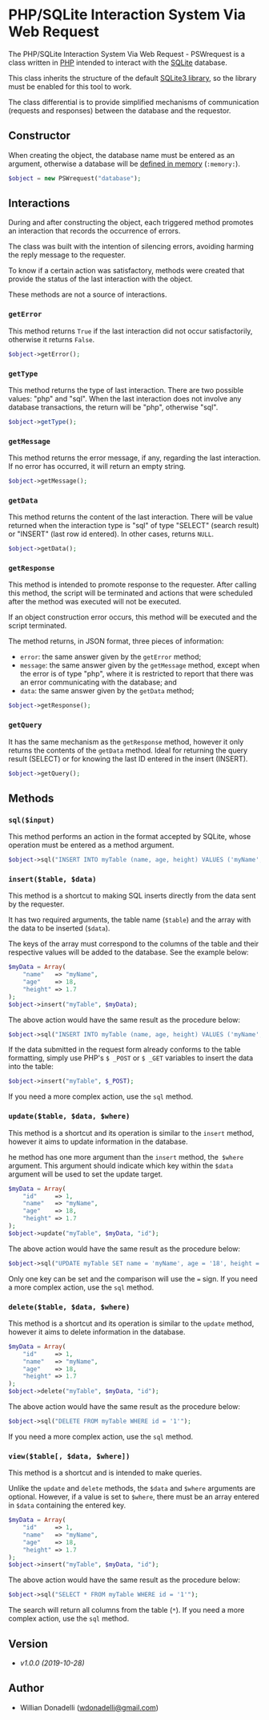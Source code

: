 # PHP/SQLite Interaction System Via Web Request

The PHP/SQLite Interaction System Via Web Request - PSWrequest is a class written in [PHP](https://www.php.net/) intended to interact with the [SQLite](https://www.sqlite.org/) database.

This class inherits the structure of the default [SQLite3 library](https://www.php.net/manual/pt_BR/book.sqlite3.php), so the library must be enabled for this tool to work.

The class differential is to provide simplified mechanisms of communication (requests and responses) between the database and the requestor.

## Constructor

When creating the object, the database name must be entered as an argument, otherwise a database will be [defined in memory](https://www.sqlite.org/inmemorydb.html) (`:memory:`).

```php
$object = new PSWrequest("database");
```

## Interactions

During and after constructing the object, each triggered method promotes an interaction that records the occurrence of errors.

The class was built with the intention of silencing errors, avoiding harming the reply message to the requester.

To know if a certain action was satisfactory, methods were created that provide the status of the last interaction with the object.

These methods are not a source of interactions.

### `getError`

This method returns `True` if the last interaction did not occur satisfactorily, otherwise it returns `False`.

```php
$object->getError();
```

### `getType`

This method returns the type of last interaction. There are two possible values: "php" and "sql". When the last interaction does not involve any database transactions, the return will be "php", otherwise "sql".

```php
$object->getType();
```
### `getMessage`

This method returns the error message, if any, regarding the last interaction. If no error has occurred, it will return an empty string.

```php
$object->getMessage();
```

### `getData`

This method returns the content of the last interaction. There will be value returned when the interaction type is "sql" of type "SELECT" (search result) or "INSERT" (last row id entered). In other cases, returns `NULL`.

```php
$object->getData();
```
### `getResponse`

This method is intended to promote response to the requester. After calling this method, the script will be terminated and actions that were scheduled after the method was executed will not be executed.

If an object construction error occurs, this method will be executed and the script terminated.

 The method returns, in JSON format, three pieces of information:
 
- `error`: the same answer given by the `getError` method;
- `message`: the same answer given by the `getMessage` method, except when the error is of type "php", where it is restricted to report that there was an error communicating with the database; and
- `data`: the same answer given by the `getData` method;

```php
$object->getResponse();
```

### `getQuery`

It has the same mechanism as the `getResponse` method, however it only returns the contents of the `getData` method. Ideal for returning the query result (SELECT) or for knowing the last ID entered in the insert (INSERT).

```php
$object->getQuery();
```

## Methods

### `sql($input)`

This method performs an action in the format accepted by SQLite, whose operation must be entered as a method argument.

```php
$object->sql("INSERT INTO myTable (name, age, height) VALUES ('myName', '18', '1.70')");
```

### `insert($table, $data)`

This method is a shortcut to making SQL inserts directly from the data sent by the requester.

It has two required arguments, the table name (`$table`) and the array with the data to be inserted (`$data`).

The keys of the array must correspond to the columns of the table and their respective values ​​will be added to the database. See the example below:

```php
$myData = Array(
	"name"   => "myName",
	"age"    => 18,
	"height" => 1.7
);
$object->insert("myTable", $myData);
```

The above action would have the same result as the procedure below:

```php
$object->sql("INSERT INTO myTable (name, age, height) VALUES ('myName', '18', '1.70')");
```

If the data submitted in the request form already conforms to the table formatting, simply use PHP's `$ _POST` or `$ _GET` variables to insert the data into the table:

```php
$object->insert("myTable", $_POST);
```

If you need a more complex action, use the `sql` method.

### `update($table, $data, $where)`

This method is a shortcut and its operation is similar to the `insert` method, however it aims to update information in the database.

he method has one more argument than the `insert` method, the` $where` argument. This argument should indicate which key within the `$data` argument will be used to set the update target.

```php
$myData = Array(
	"id"     => 1,
	"name"   => "myName",
	"age"    => 18,
	"height" => 1.7
);
$object->update("myTable", $myData, "id");
```

The above action would have the same result as the procedure below:

```php
$object->sql("UPDATE myTable SET name = 'myName', age = '18', height = '1.70' WHERE id = '1'");
```

Only one key can be set and the comparison will use the `=` sign. If you need a more complex action, use the `sql` method.

### `delete($table, $data, $where)`

This method is a shortcut and its operation is similar to the `update` method, however it aims to delete information in the database.

```php
$myData = Array(
	"id"     => 1,
	"name"   => "myName",
	"age"    => 18,
	"height" => 1.7
);
$object->delete("myTable", $myData, "id");
```

The above action would have the same result as the procedure below:

```php
$object->sql("DELETE FROM myTable WHERE id = '1'");
```

If you need a more complex action, use the `sql` method.

### `view($table[, $data, $where])`

This method is a shortcut and is intended to make queries.

Unlike the `update` and `delete` methods, the `$data` and `$where` arguments are optional. However, if a value is set to `$where`, there must be an array entered in `$data` containing the entered key.

```php
$myData = Array(
	"id"     => 1,
	"name"   => "myName",
	"age"    => 18,
	"height" => 1.7
);
$object->insert("myTable", $myData, "id");
```

The above action would have the same result as the procedure below:

```php
$object->sql("SELECT * FROM myTable WHERE id = '1'");
```

The search will return all columns from the table (`*`). If you need a more complex action, use the `sql` method.

## Version

- _v1.0.0 (2019-10-28)_

## Author

- Willian Donadelli ([wdonadelli@gmail.com](wdonadelli@gmail.com))
